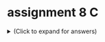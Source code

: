 # assignment 8 C
<details>
<summary> (Click to expand for answers)</summary>
*[program 1 -  Write A Program to find ascii of given character](print ascii of given chara)
<details>
